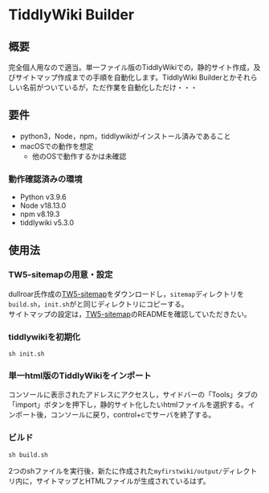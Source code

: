 # TiddlyWiki Builder

## 概要

完全個人用なので適当。単一ファイル版のTiddlyWikiでの，静的サイト作成，及びサイトマップ作成までの手順を自動化します。TiddlyWiki Builderとかそれらしい名前がついているが，ただ作業を自動化しただけ・・・

## 要件

- python3，Node，npm，tiddlywikiがインストール済みであること
- macOSでの動作を想定
  - 他のOSで動作するかは未確認

### 動作確認済みの環境

- Python v3.9.6
- Node v18.13.0
- npm v8.19.3
- tiddlywiki v5.3.0

## 使用法

### TW5-sitemapの用意・設定

dullroar氏作成の[TW5-sitemap](https://github.com/dullroar/TW5-sitemap)をダウンロードし，`sitemap`ディレクトリを`build.sh`，`init.sh`がと同じディレクトリにコピーする。  
サイトマップの設定は，[TW5-sitemap](https://github.com/dullroar/TW5-sitemap)のREADMEを確認していただきたい。

### tiddlywikiを初期化

`sh init.sh`

### 単一html版のTiddlyWikiをインポート

コンソールに表示されたアドレスにアクセスし，サイドバーの「Tools」タブの「import」ボタンを押下し，静的サイト化したいhtmlファイルを選択する。インポート後，コンソールに戻り，control+cでサーバを終了する。

### ビルド  

`sh build.sh`

2つのshファイルを実行後，新たに作成された`myfirstwiki/output/`ディレクトリ内に，サイトマップとHTMLファイルが生成されているはず。

